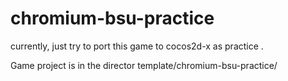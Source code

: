 chromium-bsu-practice
=====================

currently, just try to port this game to cocos2d-x as practice .

Game project is in the director template/chromium-bsu-practice/
